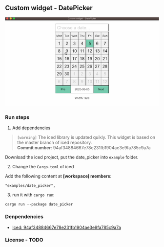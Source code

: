 ## Custom widget - DatePicker

![](./images/date_picker.gif)

### Run steps

1. Add dependencies

>```[warning]``` The iced library is updated quikly. This widget is based on the master branch of iced repository.<br/>**Commit number**: 94af34884667e78e231fb1904ae3e9fa785c9a7a

Download the iced project, put the date_picker into ```example``` folder.

2. Change the ```Cargo.toml``` of iced

Add the following content at **[workspace] members**:
```
"examples/date_picker",
```

3. run it with `cargo run`:
```
cargo run --package date_picker
```

### Denpendencies

- [Iced: 94af34884667e78e231fb1904ae3e9fa785c9a7a](https://github.com/hecrj/iced/tree/94af34884667e78e231fb1904ae3e9fa785c9a7a)

### License - TODO

[`main`]: src/main.rs
